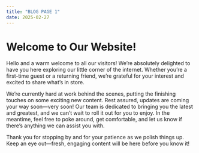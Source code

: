 ```yaml
---
title: "BLOG PAGE 1"
date: 2025-02-27
---
```

# Welcome to Our Website!

Hello and a warm welcome to all our visitors! We’re absolutely delighted to have you here exploring our little corner of the internet. Whether you’re a first-time guest or a returning friend, we’re grateful for your interest and excited to share what’s in store.

We’re currently hard at work behind the scenes, putting the finishing touches on some exciting new content. Rest assured, updates are coming your way soon—very soon! Our team is dedicated to bringing you the latest and greatest, and we can’t wait to roll it out for you to enjoy. In the meantime, feel free to poke around, get comfortable, and let us know if there’s anything we can assist you with.

Thank you for stopping by and for your patience as we polish things up. Keep an eye out—fresh, engaging content will be here before you know it!
